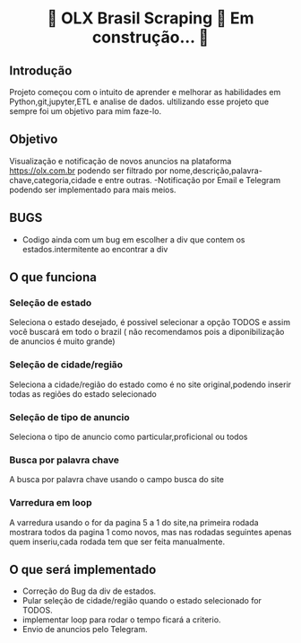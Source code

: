 <h1 align="center"> 
	🚧  OLX Brasil Scraping 🚀
  Em construção...  🚧
</h1>

## Introdução
Projeto começou com o intuito de aprender  e melhorar as habilidades em  Python,git,jupyter,ETL e analise de dados. ultilizando esse projeto que sempre foi um objetivo para mim faze-lo.

## Objetivo
Visualização e notificação de novos anuncios na plataforma https://olx.com.br  podendo ser filtrado por nome,descrição,palavra-chave,categoria,cidade e entre outras. 
-Notificação por Email e Telegram  podendo ser implementado para mais meios.

## **BUGS**
- Codigo ainda com um bug em escolher a div que contem os estados.intermitente ao encontrar a div

## O que funciona
### Seleção de estado
Seleciona o estado desejado, é possivel selecionar a opção TODOS e assim você buscará em todo o brazil ( não recomendamos pois a diponibilização de anuncios é muito grande)

### Seleção de cidade/região 
Seleciona a cidade/região do estado como é no site original,podendo inserir todas as regiões do estado selecionado 

### Seleção de tipo de anuncio 
Seleciona o tipo de anuncio como particular,proficional ou todos

### Busca por palavra chave
A busca por palavra chave usando o campo busca do site

### Varredura em loop 
A varredura usando o for da pagina 5 a 1 do site,na primeira rodada mostrara todos da pagina 1 como novos, mas nas rodadas seguintes apenas quem inseriu,cada rodada tem que ser feita manualmente.

## O que será implementado
- Correção do Bug da div de estados.
- Pular seleção de cidade/região quando o estado selecionado for TODOS.
- implementar loop para rodar  o tempo ficará a criterio.
- Envio de anuncios pelo Telegram. 
